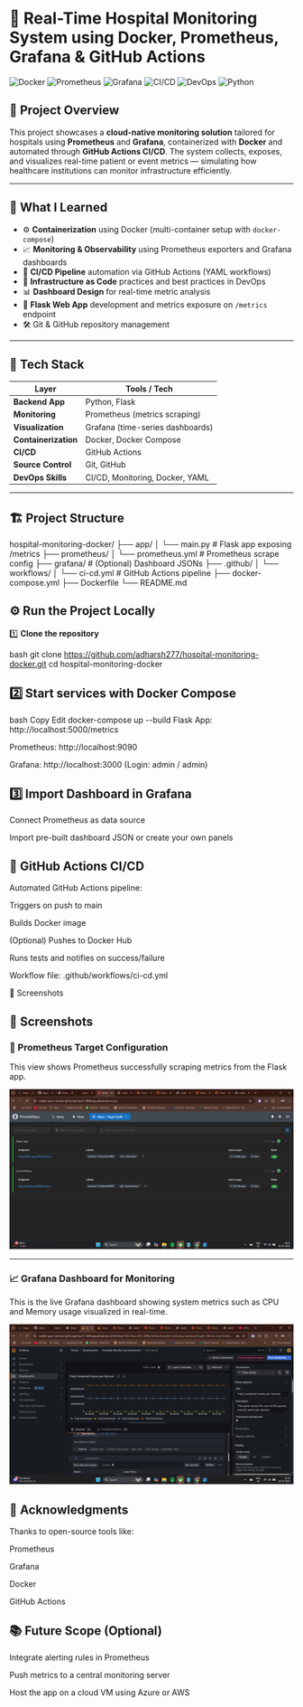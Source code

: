# 🏥 Real-Time Hospital Monitoring System using Docker, Prometheus, Grafana & GitHub Actions

![Docker](https://img.shields.io/badge/Docker-Containerization-blue?logo=docker)
![Prometheus](https://img.shields.io/badge/Prometheus-Monitoring-orange?logo=prometheus)
![Grafana](https://img.shields.io/badge/Grafana-Visualization-yellow?logo=grafana)
![CI/CD](https://img.shields.io/badge/GitHub%20Actions-CI/CD-green?logo=githubactions)
![DevOps](https://img.shields.io/badge/DevOps-Practices-informational?logo=dev.to)
![Python](https://img.shields.io/badge/Python-Flask-app-blue?logo=python)

## 📌 Project Overview

This project showcases a **cloud-native monitoring solution** tailored for hospitals using **Prometheus** and **Grafana**, containerized with **Docker** and automated through **GitHub Actions CI/CD**. The system collects, exposes, and visualizes real-time patient or event metrics — simulating how healthcare institutions can monitor infrastructure efficiently.

---

## 🚀 What I Learned

- ⚙️ **Containerization** using Docker (multi-container setup with `docker-compose`)
- 📈 **Monitoring & Observability** using Prometheus exporters and Grafana dashboards
- 🔁 **CI/CD Pipeline** automation via GitHub Actions (YAML workflows)
- 📂 **Infrastructure as Code** practices and best practices in DevOps
- 📊 **Dashboard Design** for real-time metric analysis
- 🐍 **Flask Web App** development and metrics exposure on `/metrics` endpoint
- 🛠️ Git & GitHub repository management

---

## 🧰 Tech Stack

| Layer             | Tools / Tech                          |
|------------------|----------------------------------------|
| **Backend App**   | Python, Flask                         |
| **Monitoring**    | Prometheus (metrics scraping)         |
| **Visualization** | Grafana (time-series dashboards)      |
| **Containerization** | Docker, Docker Compose             |
| **CI/CD**         | GitHub Actions                        |
| **Source Control**| Git, GitHub                           |
| **DevOps Skills** | CI/CD, Monitoring, Docker, YAML       |

---

## 🏗️ Project Structure

hospital-monitoring-docker/
├── app/
│ └── main.py # Flask app exposing /metrics
├── prometheus/
│ └── prometheus.yml # Prometheus scrape config
├── grafana/ # (Optional) Dashboard JSONs
├── .github/
│ └── workflows/
│ └── ci-cd.yml # GitHub Actions pipeline
├── docker-compose.yml
├── Dockerfile
└── README.md

## ⚙️ Run the Project Locally

1️⃣ **Clone the repository**

 bash
git clone https://github.com/adharsh277/hospital-monitoring-docker.git
cd hospital-monitoring-docker

## 2️⃣ Start services with Docker Compose

bash
Copy
Edit
docker-compose up --build
Flask App: http://localhost:5000/metrics

Prometheus: http://localhost:9090

Grafana: http://localhost:3000 (Login: admin / admin)

## 3️⃣ Import Dashboard in Grafana

Connect Prometheus as data source

Import pre-built dashboard JSON or create your own panels

## 🔁 GitHub Actions CI/CD
Automated GitHub Actions pipeline:

Triggers on push to main

Builds Docker image

(Optional) Pushes to Docker Hub

Runs tests and notifies on success/failure

Workflow file: .github/workflows/ci-cd.yml

📸 Screenshots
## 📸 Screenshots

### 🔧 Prometheus Target Configuration
This view shows Prometheus successfully scraping metrics from the Flask app.

![Prometheus Targets](./assets/prometheus_targets.png)

---

### 📈 Grafana Dashboard for Monitoring
This is the live Grafana dashboard showing system metrics such as CPU and Memory usage visualized in real-time.

![Grafana Dashboard](./assets/grafana_dashboard.png)

## 🙏 Acknowledgments
Thanks to open-source tools like:

Prometheus

Grafana

Docker

GitHub Actions

## 📚 Future Scope (Optional)
Integrate alerting rules in Prometheus

Push metrics to a central monitoring server

Host the app on a cloud VM using Azure or AWS
